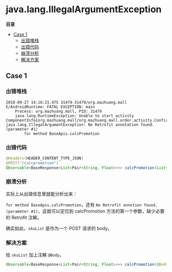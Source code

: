 # java.lang.IllegalArgumentException

**目录**

<!-- vim-markdown-toc GFM -->

* [Case 1](#case-1)
    * [出错堆栈](#出错堆栈)
    * [出错代码](#出错代码)
    * [崩溃分析](#崩溃分析)
    * [解决方案](#解决方案)

<!-- vim-markdown-toc -->

## Case 1

### 出错堆栈

```
2018-09-27 14:16:21.475 31479-31479/org.mazhuang.mall E/AndroidRuntime: FATAL EXCEPTION: main
    Process: org.mazhuang.mall, PID: 31479
    java.lang.RuntimeException: Unable to start activity ComponentInfo{org.mazhuang.mall/org.mazhuang.mall.order.activity.ConfirmOrderActivity}: java.lang.IllegalArgumentException: No Retrofit annotation found. (parameter #1)
        for method BaseApis.calcPromotion
```

### 出错代码

```java
@Headers(HEADER_CONTENT_TYPE_JSON)
@POST("/calcpromotion")
Observable<BaseResponse<List<Pair<String, Float>>>> calcPromotion(List<String> skuList);
```

### 崩溃分析

实际上从出错信息里就能分析出来：

`for method BaseApis.calcPromotion`，还有 `No Retrofit annotion found. (parameter #1)`，这就可以定位到 calcPromotion 方法的第一个参数，缺少必要的 Retrofit 注解。

确实如此，`skuList` 是作为一个 POST 请求的 body。

### 解决方案

给 `skuList` 加上注解 `@Body`。

```java
Observable<BaseResponse<List<Pair<String, Float>>>> calcPromotion(@Body List<String> skuList);
```
